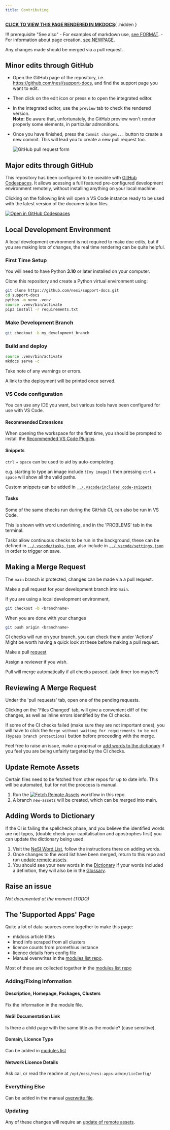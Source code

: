 ```yaml
---
title: Contributing
---
```


**[CLICK TO VIEW THIS PAGE RENDERED IN MKDOCS](https://nesi.github.io/support-docs/CONTRIBUTING)**{ .hidden }

!!! prerequisite "See also"
    - For examples of markdown use, [see FORMAT](FORMAT.md).
    - For information about page creation, [see NEWPAGE](NEWPAGE.md).

Any changes made should be merged via a pull request.

## Minor edits through GitHub

- Open the GitHub page of the repository, i.e. https://github.com/nesi/support-docs, and find the support page you want to edit.
- Then click on the edit icon or press <kbd>e</kbd> to open the integrated editor.
- In the integrated editor, use the `preview` tab to check the rendered version.  
  **Note:** Be aware that, unfortunately, the GitHub preview won't render properly some elements, in particular admonitions.
- Once you have finished, press the `Commit changes...` button to create a new commit.
  This will lead you to create a new pull request too.

  ![GitHub pull request form](assets/images/example_pr_github.png)

## Major edits through GitHub

This repository has been configured to be useable with [GitHub Codespaces](https://github.com/features/codespaces).
It allows acessing a full featured pre-configured development environment remotely, without installing anything on your local machine.

Clicking on the following link will open a VS Code instance ready to be used with the latest version of the documentation files.

[![Open in GitHub Codespaces](https://github.com/codespaces/badge.svg)](https://codespaces.new/nesi/support-docs?quickstart=1)

## Local Development Environment

A local development environment is not required to make doc edits, but if you are making lots of changes, the real time rendering can be quite helpful.

### First Time Setup

You will need to have Python **3.10** or later installed on your computer.

Clone this repository and create a Python virtual environment using:

```sh
git clone https://github.com/nesi/support-docs.git
cd support-docs
python -m venv .venv
source .venv/bin/activate
pip3 install -r requirements.txt
```

### Make Development Branch

```sh
git checkout -b my_development_branch
```

### Build and deploy

```sh
source .venv/bin/activate
mkdocs serve -c
```

Take note of any warnings or errors.

A link to the deployment will be printed once served.

### VS Code configuration

You can use any IDE you want, but various tools have been configured for use with VS Code.

#### Recommended Extensions

When opening the workspace for the first time, you should be prompted to install the <a href="https://github.com/nesi/support-docs/blob/main/.vscode/extensions.json">Recommended VS Code Plugins</a>.

#### Snippets

`ctrl` + `space` can be used to aid by auto-completing.

e.g. starting to type an image include `![my image](` then pressing `ctrl` + `space` will show all the valid paths.

Custom snippets can be added in <a href="https://github.com/nesi/support-docs/blob/main/.vscode/includes.code-snippets.json">`../.vscode/includes.code-snippets`</a>

#### Tasks

Some of the same checks run during the GitHub CI, can also be run in VS Code.

This is shown with word underlining, and in the 'PROBLEMS' tab in the terminal.

Tasks allow continuous checks to be run in the background, these can be defined in <a href="https://github.com/nesi/support-docs/blob/main/.vscode/tasks.json">`../.vscode/tasks.json`</a>, also include in <a href="https://github.com/nesi/support-docs/blob/main/.vscode/settings.json">`../.vscode/settings.json`</a> in order to trigger on save.

## Making a Merge Request

The `main` branch is protected, changes can be made via a pull request.

Make a pull request for your development branch into `main`.

If you are using a local development environment,

```sh
git checkout -b <branchname>
```

When you are done with your changes

```sh
git push origin <branchname>
```

CI checks will run on your branch, you can check them under 'Actions'
Might be worth having a quick look at these before making a pull request.

Make a pull [request](https://github.com/nesi/support-docs/pulls)

Assign a reviewer if you wish.

Pull will merge automatically if all checks passed. (add timer too maybe?)

## Reviewing A Merge Request

Under the 'pull requests' tab, open one of the pending requests.

Clicking on the 'Files Changed' tab, will give a convenient diff of the changes, as well as inline errors identified by the CI checks.

If some of the CI checks failed (make sure they are not important ones), you will have to click the  `Merge without waiting for requirements to be met (bypass branch protections)` button before proceeding with the merge.

Feel free to raise an issue, make a proposal or [add words to the dictionary](#adding-words-to-dictionary) if you feel you are being unfairly targeted by the CI checks.

## Update Remote Assets

Certain files need to be fetched from other repos for up to date info. This will be automated, but for not the proccess is manual.

1. Run the [![Fetch Remote Assets](https://github.com/nesi/support-docs/actions/workflows/fetch_includes.yml/badge.svg?branch=main&event=workflow_run)](https://github.com/nesi/support-docs/actions/workflows/fetch_includes.yml) workflow in this repo.
2. A branch `new-assets` will be created, which can be merged into main.

## Adding Words to Dictionary

If the CI is failing the spellcheck phase, and you believe the identified words are not typos, (double check your capitalisation and apostrophes first) you can update the dictionary being used.

1. Visit the [NeSI Word List](https://github.com/nesi/nesi-wordlist), follow the instructions there on adding words.
2. Once changes to the word list have been merged, return to this repo and run [update remote assets](#update-remote-assets).
3. You should see your new words in the [Dictionary](assets/glossary/dictionary.txt) if your words included a definition, they will also be in the <a href="https://github.com/nesi/support-docs/blob/main/overrides/Glossary.md">Glossary</a>.

## Raise an issue

*Not documented at the moment (TODO)*

## The 'Supported Apps' Page

Quite a lot of data-sources come together to make this page:

- mkdocs article titles
- lmod info scraped from all clusters
- licence counts from promethius instance
- licence details from config file
- Manual overwrites in the [modules list repo](https://github.com/nesi/modules-list/blob/main/tags/licence_type.yml).

Most of these are collected together in the [modules list repo](https://github.com/nesi/modules-list/blob/main/tags/licence_type.yml)

### Adding/Fixing Information

#### Description, Homepage, Packages, Clusters

Fix the information in the module file.

#### NeSI Documentation Link

Is there a child page with the same title as the module? (case sensitive).

#### Domain, Licence Type

Can be added in [modules list](https://github.com/nesi/modules-list/blob/main/tags/domains.yml)

#### Network Licence Details

Ask cal, or read the readme at `/opt/nesi/nesi-apps-admin/LicConfig/`

### Everything Else

Can be added in the manual [overwrite file](https://github.com/nesi/modules-list/blob/main/overwrites.yml).

### Updating

Any of these changes will require an [update of remote assets](#update-remote-assets).
